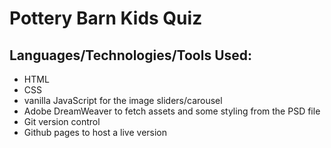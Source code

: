 # Pottery Barn Kids Quiz

## Languages/Technologies/Tools Used:
- HTML
- CSS
- vanilla JavaScript for the image sliders/carousel
- Adobe DreamWeaver to fetch assets and some styling from the PSD file
- Git version control
- Github pages to host a live version
